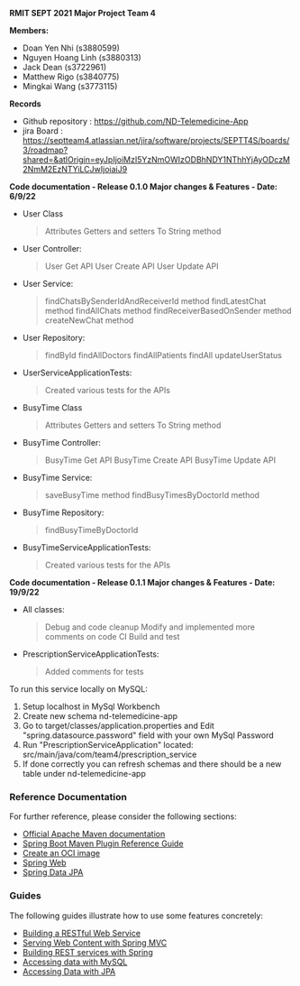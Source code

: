**RMIT SEPT 2021 Major Project Team 4**

**Members:** 
- Doan Yen Nhi (s3880599)   
- Nguyen Hoang Linh (s3880313)
- Jack Dean (s3722961)
- Matthew Rigo (s3840775)
- Mingkai Wang (s3773115)

**Records**
- Github repository : https://github.com/ND-Telemedicine-App
- jira Board : https://septteam4.atlassian.net/jira/software/projects/SEPTT4S/boards/3/roadmap?shared=&atlOrigin=eyJpIjoiMzI5YzNmOWIzODBhNDY1NThhYjAyODczM2NmM2EzNTYiLCJwIjoiaiJ9

**Code documentation - Release 0.1.0 Major changes & Features - Date: 6/9/22**
- User Class
  > Attributes
  > Getters and setters
  > To String method
- User Controller:
  > User Get API 
  > User Create API 
  > User Update API 
- User Service:
  > findChatsBySenderIdAndReceiverId method
  > findLatestChat method
  > findAllChats method
  > findReceiverBasedOnSender method
  > createNewChat method
- User Repository:
  > findById
  > findAllDoctors
  > findAllPatients
  > findAll
  > updateUserStatus
- UserServiceApplicationTests:
  > Created various tests for the APIs
  
- BusyTime Class
  > Attributes
  > Getters and setters
  > To String method
- BusyTime Controller:
  > BusyTime Get API 
  > BusyTime Create API 
  > BusyTime Update API 
- BusyTime Service:
  > saveBusyTime method
  > findBusyTimesByDoctorId method
- BusyTime Repository:
  > findBusyTimeByDoctorId
- BusyTimeServiceApplicationTests:
  > Created various tests for the APIs

**Code documentation - Release 0.1.1 Major changes & Features - Date: 19/9/22**
- All classes:
  > Debug and code cleanup
  > Modify and implemented more comments on code
  > CI Build and test
- PrescriptionServiceApplicationTests:
  > Added comments for tests

To run this service locally on MySQL:

1. Setup localhost in MySql Workbench
2. Create new schema nd-telemedicine-app
3. Go to target/classes/application.properties and Edit "spring.datasource.password" field with your own MySql Password
4. Run "PrescriptionServiceApplication" located: src/main/java/com/team4/prescription_service
5. If done correctly you can refresh schemas and there should be a new table under nd-telemedicine-app

### Reference Documentation

For further reference, please consider the following sections:

* [Official Apache Maven documentation](https://maven.apache.org/guides/index.html)
* [Spring Boot Maven Plugin Reference Guide](https://docs.spring.io/spring-boot/docs/2.7.3/maven-plugin/reference/html/)
* [Create an OCI image](https://docs.spring.io/spring-boot/docs/2.7.3/maven-plugin/reference/html/#build-image)
* [Spring Web](https://docs.spring.io/spring-boot/docs/2.7.3/reference/htmlsingle/#web)
* [Spring Data JPA](https://docs.spring.io/spring-boot/docs/2.7.3/reference/htmlsingle/#data.sql.jpa-and-spring-data)

### Guides

The following guides illustrate how to use some features concretely:

* [Building a RESTful Web Service](https://spring.io/guides/gs/rest-service/)
* [Serving Web Content with Spring MVC](https://spring.io/guides/gs/serving-web-content/)
* [Building REST services with Spring](https://spring.io/guides/tutorials/rest/)
* [Accessing data with MySQL](https://spring.io/guides/gs/accessing-data-mysql/)
* [Accessing Data with JPA](https://spring.io/guides/gs/accessing-data-jpa/)


